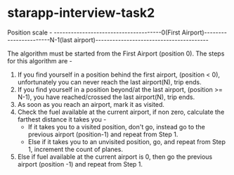 # starapp-interview-task2
Position scale - 
--------------------------------------0(First Airport)-----------------------N-1(last airport)----------------------------------------

The algorithm must be started from the First Airport (position 0).
The steps for this algorithm are - 
1. If you find yourself in a position behind the first airport, (position < 0), unfortunately you can never reach the last airport(N), trip ends.
2. If you find yourself in a position beyond/at the last airport, (position >= N-1), you have reached/crossed the last airport(N), trip ends.
3. As soon as you reach an airport, mark it as visited.
4. Check the fuel available at the current airport, if non zero, calculate the farthest distance it takes you - 
   - If it takes you to a visited position, don't go, instead go to the previous airport (position-1) and repeat from Step 1.
   - Else if it takes you to an unvisited position, go, and repeat from Step 1, increment the count of planes.
5. Else if fuel available at the current airport is 0, then go the previous airport (position -1) and repeat from Step 1.
